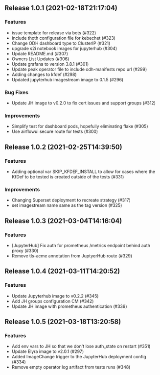 
## Release 1.0.1 (2021-02-18T21:17:04)
### Features
* issue template for release via bots (#322)
* include thoth configuration file for kebechet (#323)
* Change ODH dashboard type to ClusterIP (#321)
* upgrade s2i notebook images for jupyterhub (#304)
* Update README.md (#307)
* Owners List Updates (#306)
* Update grafana to version 3.8.1 (#301)
* Update peak operator file to include odh-manifests repo url (#299)
* Adding changes to kfdef (#298)
* Updated jupyterhub imagestream image to 0.1.5 (#296)
### Bug Fixes
* Update JH image to v0.2.0 to fix cert issues and support groups (#312)
### Improvements
* Simplify test for dashboard pods, hopefully eliminating flake (#305)
* Use airflowui secure route for tests (#300)

## Release 1.0.2 (2021-02-25T14:39:50)
### Features
* Adding optional var SKIP_KFDEF_INSTALL to allow for cases where the KfDef to be tested is created outside of the tests (#331)
### Improvements
* Changing Superset deployment to recreate strategy (#317)
* set imagestream name same as the tag version (#325)

## Release 1.0.3 (2021-03-04T14:16:04)
### Features
* [JupyterHub] Fix auth for prometheus /metrics endpoint behind auth proxy (#330)
* Remove tls-acme annotation from JuptyerHub route (#329)

## Release 1.0.4 (2021-03-11T14:20:52)
### Features
* Update Jupyterhub image to v0.2.2 (#345)
* Add JH groups configuration CM (#342)
* Update JH image with prometheus authentication (#339)

## Release 1.0.5 (2021-03-18T13:20:58)
### Features
* Add env vars to JH so that we don't lose auth_state on restart (#351)
* Update Elyra image to v2.0.1 (#297)
* Added ImageChange trigger to the JupyterHub deployment config (#334)
* Remove empty operator log artifact from tests runs (#348)
